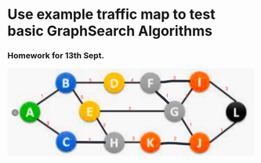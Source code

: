 # Use example traffic map to test basic GraphSearch Algorithms
### Homework for 13th Sept.

![](./traffic_map.jpg)
